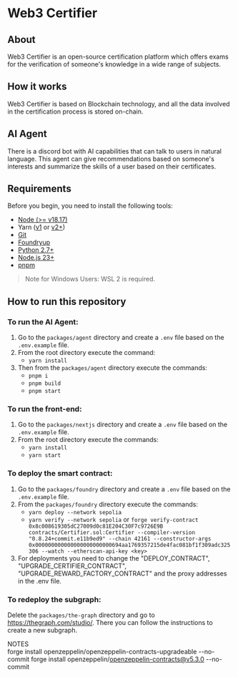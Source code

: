 # Web3 Certifier

## About
Web3 Certifier is an open-source certification platform which offers exams for the verification of someone's knowledge in a wide range of subjects.

## How it works
Web3 Certifier is based on Blockchain technology, and all the data involved in the certification process is stored on-chain.

## AI Agent
There is a discord bot with AI capabilities that can talk to users in natural language. This agent can give recommendations based on someone's interests and summarize the skills of a user based on their certificates.

## Requirements
Before you begin, you need to install the following tools:

- [Node (>= v18.17)](https://nodejs.org/en/download/)
- Yarn ([v1](https://classic.yarnpkg.com/en/docs/install/) or [v2+](https://yarnpkg.com/getting-started/install))
- [Git](https://git-scm.com/downloads)
- [Foundryup](https://book.getfoundry.sh/getting-started/installation)
- [Python 2.7+](https://www.python.org/downloads/)
- [Node.js 23+](https://docs.npmjs.com/downloading-and-installing-node-js-and-npm)
- [pnpm](https://pnpm.io/installation)

> Note for Windows Users: WSL 2 is required.


## How to run this repository
### To run the AI Agent:
1. Go to the `packages/agent` directory and create a `.env` file based on the `.env.example` file.
2. From the root directory execute the command: 
   - `yarn install`
3. Then from the `packages/agent` directory execute the commands:
   - `pnpm i`
   - `pnpm build`
   - `pnpm start`

### To run the front-end:
1. Go to the `packages/nextjs` directory and create a `.env` file based on the `.env.example` file.
2. From the root directory execute the commands: 
   - `yarn install`
   - `yarn start`

### To deploy the smart contract:
1. Go to the `packages/foundry` directory and create a `.env` file based on the `.env.example` file.
2. From the `packages/foundry` directory execute the commands: 
   - `yarn deploy --network sepolia`
   - `yarn verify --network sepolia` or `forge verify-contract 0x8c008619305dC27009d0c81E204C30F7c9726E9B contracts/Certifier.sol:Certifier --compiler-version "0.8.24+commit.e11b9ed9" --chain 42161 --constructor-args 0x000000000000000000000000694aa1769357215de4fac081bf1f309adc325306 --watch --etherscan-api-key <key>`
3. For deployments you need to change the "DEPLOY_CONTRACT", "UPGRADE_CERTIFIER_CONTRACT", "UPGRADE_REWARD_FACTORY_CONTRACT" and the proxy addresses in the .env file.

### To redeploy the subgraph:
Delete the `packages/the-graph` directory and go to <a href="https://thegraph.com/studio/">https://thegraph.com/studio/</a>. There you can follow the instructions to create a new subgraph.


NOTES  
forge install openzeppelin/openzeppelin-contracts-upgradeable --no-commit
forge install openzeppelin/openzeppelin-contracts@v5.3.0 --no-commit